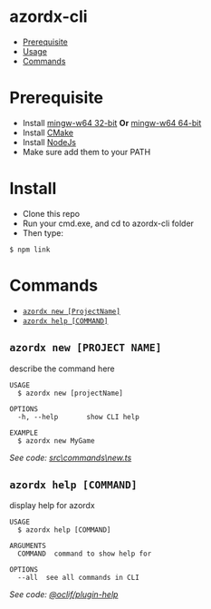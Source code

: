 azordx-cli
==========

<!-- toc -->
* [Prerequisite](#prerequisite)
* [Usage](#usage)
* [Commands](#commands)
<!-- tocstop -->

# Prerequisite
<!-- prerequisite -->
* Install [mingw-w64 32-bit](https://sourceforge.net/projects/mingw-w64/files/Toolchains%20targetting%20Win32/Personal%20Builds/rubenvb/)
**Or**
[mingw-w64 64-bit](https://sourceforge.net/projects/mingw-w64/files/Toolchains%20targetting%20Win64/Personal%20Builds/rubenvb/)
* Install [CMake](https://cmake.org/download/)
* Install [NodeJs](https://nodejs.org/en/)
* Make sure add them to your PATH
<!-- prerequisitestop -->

# Install
<!-- usage -->
* Clone this repo
* Run your cmd.exe, and cd to azordx-cli folder
* Then type:
```sh-session
$ npm link
```
<!-- usagestop -->
# Commands
<!-- commands -->
* [`azordx new [ProjectName]`](#azordx-hello-file)
* [`azordx help [COMMAND]`](#azordx-help-command)

## `azordx new [PROJECT NAME]`

describe the command here

```
USAGE
  $ azordx new [projectName]

OPTIONS
  -h, --help       show CLI help
  
EXAMPLE
  $ azordx new MyGame
```

_See code: [src\commands\new.ts](https://github.com/VincentViet/azordx-cli/blob/master/src/commands/new.ts)_

## `azordx help [COMMAND]`

display help for azordx

```
USAGE
  $ azordx help [COMMAND]

ARGUMENTS
  COMMAND  command to show help for

OPTIONS
  --all  see all commands in CLI
```

_See code: [@oclif/plugin-help](https://github.com/oclif/plugin-help/blob/v2.1.1/src\commands\help.ts)_
<!-- commandsstop -->
